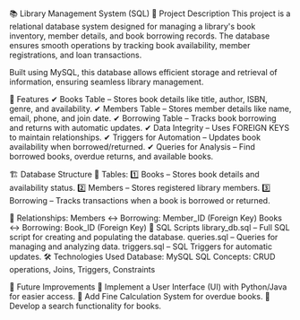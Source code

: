 📚 Library Management System (SQL)
📝 Project Description
This project is a relational database system designed for managing a library's book inventory, member details, and book borrowing records. The database ensures smooth operations by tracking book availability, member registrations, and loan transactions.

Built using MySQL, this database allows efficient storage and retrieval of information, ensuring seamless library management.

🚀 Features
✔ Books Table – Stores book details like title, author, ISBN, genre, and availability.
✔ Members Table – Stores member details like name, email, phone, and join date.
✔ Borrowing Table – Tracks book borrowing and returns with automatic updates.
✔ Data Integrity – Uses FOREIGN KEYS to maintain relationships.
✔ Triggers for Automation – Updates book availability when borrowed/returned.
✔ Queries for Analysis – Find borrowed books, overdue returns, and available books.

🏗️ Database Structure
📌 Tables:
1️⃣ Books – Stores book details and availability status.
2️⃣ Members – Stores registered library members.
3️⃣ Borrowing – Tracks transactions when a book is borrowed or returned.

📌 Relationships:
Members ↔ Borrowing: Member_ID (Foreign Key)
Books ↔ Borrowing: Book_ID (Foreign Key)
📂 SQL Scripts
library_db.sql – Full SQL script for creating and populating the database.
queries.sql – Queries for managing and analyzing data.
triggers.sql – SQL Triggers for automatic updates.
🛠️ Technologies Used
Database: MySQL
SQL Concepts: CRUD operations, Joins, Triggers, Constraints

📢 Future Improvements
🔹 Implement a User Interface (UI) with Python/Java for easier access.
🔹 Add Fine Calculation System for overdue books.
🔹 Develop a search functionality for books.
